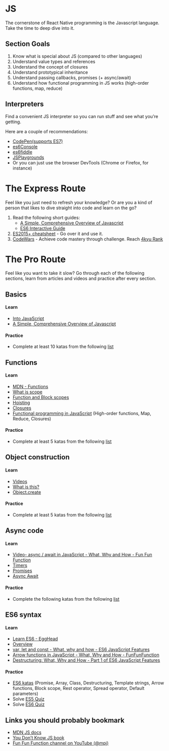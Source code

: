 # JS

The cornerstone of React Native programming is the Javascript language. Take the time to deep dive into it.

## Section Goals
1. Know what is special about JS (compared to other languages)
1. Understand value types and references
1. Understand the concept of closures
1. Understand prototypical inheritance
1. Understand passing callbacks, promises (+ async/await)
1. Understand how functional programming in JS works (high-order functions, map, reduce)

## Interpreters
Find a convenient JS interpreter so you can run stuff and see what you’re getting.

Here are a couple of recommendations:
* [CodePen(supports ES7)](https://codepen.io/)
* [es6Console](https://es6console.com/)
* [es6fiddle](http://www.es6fiddle.net/)
* [JSPlaygrounds](https://stephengrider.github.io/JSPlaygrounds/)
* Or you can just use the browser DevTools (Chrome or Firefox, for instance)

# The Express Route
Feel like you just need to refresh your knowledge? Or are you a kind of person that likes to dive straight into code and learn on the go?

1. Read the following short guides:
   * [A Simple, Comprehensive Overview of Javascript](https://betterexplained.com/articles/the-single-page-javascript-overview/)
   * [ES6 Interactive Guide](http://stack.formidable.com/es6-interactive-guide/#/)
2. [ES2015+ cheatsheet](https://devhints.io/es6) - Go over it and use it.
3. [CodeWars](https://www.codewars.com) - Achieve code mastery through challenge. Reach [4kyu Rank](https://www.codewars.com/about)

# The Pro Route

Feel like you want to take it slow? Go through each of the following sections, learn from articles and videos and practice after every section.

## Basics
#### Learn
* [Into JavaScript](https://github.com/getify/You-Dont-Know-JS/blob/master/up%20%26%20going/ch2.md)
* [A Simple, Comprehensive Overview of Javascript](https://betterexplained.com/articles/the-single-page-javascript-overview/)
#### Practice
* Complete at least 10 katas from the following [list](https://www.codewars.com/kata/search/javascript?q=&r%5B%5D=-8&tags=Fundamentals&beta=false&order_by=popularity+desc)

## Functions
#### Learn
* [MDN - Functions](https://developer.mozilla.org/en-US/docs/Web/JavaScript/Guide/Functions)
* [What is scope](https://github.com/getify/You-Dont-Know-JS/blob/master/scope%20%26%20closures/ch1.md)
* [Function and Block scopes](https://github.com/getify/You-Dont-Know-JS/blob/master/scope%20%26%20closures/ch3.md)
* [Hoisting](https://github.com/getify/You-Dont-Know-JS/blob/master/scope%20%26%20closures/ch4.md)
* [Closures](https://github.com/getify/You-Dont-Know-JS/blob/master/scope%20%26%20closures/ch5.md)
* [Functional programming in JavaScript](https://www.youtube.com/playlist?list=PL0zVEGEvSaeEd9hlmCXrk5yUyqUag-n84) (High-order functions, Map, Reduce, Closures)
#### Practice
* Complete at least 5 katas from the following [list](https://www.codewars.com/kata/search/javascript?beta=false&order_by=popularity+desc&q=&tags=Functions%2CFunctional+Programming%2CHigher-order+Functions)

## Object construction
#### Learn
* [Videos](https://www.youtube.com/playlist?list=PL0zVEGEvSaeHBZFy6Q8731rcwk0Gtuxub)
* [What is this?](https://github.com/getify/You-Dont-Know-JS/blob/master/this%20%26%20object%20prototypes/ch1.md)
* [Object.create](https://github.com/getify/You-Dont-Know-JS/blob/master/this%20%26%20object%20prototypes/ch5.md )
#### Practice
* Complete at least 5 katas from the following [list](https://www.codewars.com/kata/search/javascript?beta=false&order_by=popularity+desc&q=&tags=Objects%2CObject-oriented+Programming%2CClasses)

## Async code
#### Learn
* [Video- async / await in JavaScript - What, Why and How - Fun Fun Function](https://www.youtube.com/watch?v=568g8hxJJp4&index=4&list=PL0zVEGEvSaeHJppaRLrqjeTPnCH6vw-sm&t=0s)
* [Timers](https://medium.freecodecamp.org/javascript-timers-everything-you-need-to-know-5f31eaa37162)
* [Promises](https://github.com/getify/You-Dont-Know-JS/blob/master/async%20%26%20performance/ch3.md)
* [Async Await](https://hackernoon.com/an-ode-to-async-await-7da2dd3c2056)
#### Practice
* Complete the following katas from the following [list](https://www.codewars.com/collections/async-and-promises)

## ES6 syntax
#### Learn
* [Learn ES6 - EggHead](https://egghead.io/courses/learn-es6-ecmascript-2015)
* [Overview](https://github.com/getify/You-Dont-Know-JS/blob/master/es6%20%26%20beyond/ch2.md)
* [var, let and const - What, why and how - ES6 JavaScript Features](https://www.youtube.com/watch?v=sjyJBL5fkp8&index=5&list=PL0zVEGEvSaeHJppaRLrqjeTPnCH6vw-sm&t=0s)
* [Arrow functions in JavaScript - What, Why and How - FunFunFunction](https://www.youtube.com/watch?v=6sQDTgOqh-I&index=7&list=PL0zVEGEvSaeHJppaRLrqjeTPnCH6vw-sm&t=0s)
* [Destructuring: What, Why and How - Part 1 of ES6 JavaScript Features](https://www.youtube.com/watch?v=PB_d3uBkQPs&index=8&list=PL0zVEGEvSaeHJppaRLrqjeTPnCH6vw-sm&t=0s)
#### Practice
* [ES6 katas](http://es6katas.org/) (Promise, Array, Class, Destructuring, Template strings, Arrow functions, Block scope, Rest operator, Spread operator, Default parameters)
* Solve [ES5 Quiz](http://dmitrysoshnikov.com/ecmascript/the-quiz/)
* Solve [ES6 Quiz](http://perfectionkills.com/javascript-quiz-es6/)

## Links you should probably bookmark
* [MDN JS docs](https://developer.mozilla.org/bm/docs/Web/JavaScript)
* [You Don’t Know JS book](https://github.com/getify/You-Dont-Know-JS)
* [Fun Fun Function channel on YouTube (@mpj)](https://www.youtube.com/channel/UCO1cgjhGzsSYb1rsB4bFe4Q)
